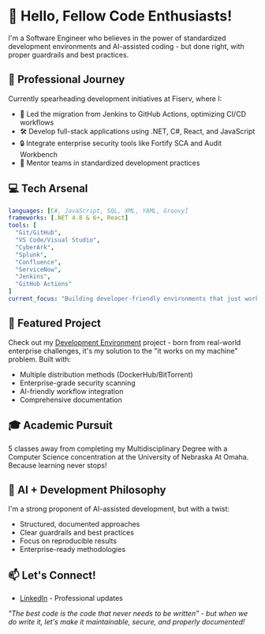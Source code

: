 # 👋 Hello, Fellow Code Enthusiasts!

I'm a Software Engineer who believes in the power of standardized development environments and AI-assisted coding - but done right, with proper guardrails and best practices.

## 🚀 Professional Journey

Currently spearheading development initiatives at Fiserv, where I:
- 🔄 Led the migration from Jenkins to GitHub Actions, optimizing CI/CD workflows
- 🛠️ Develop full-stack applications using .NET, C#, React, and JavaScript
- 🔒 Integrate enterprise security tools like Fortify SCA and Audit Workbench
- 🤝 Mentor teams in standardized development practices

## 💻 Tech Arsenal

```yaml
languages: [C#, JavaScript, SQL, XML, YAML, Groovy]
frameworks: [.NET 4.8 & 6+, React]
tools: [
  "Git/GitHub",
  "VS Code/Visual Studio",
  "CyberArk",
  "Splunk",
  "Confluence",
  "ServiceNow",
  "Jenkins",
  "GitHub Actions"
]
current_focus: "Building developer-friendly environments that just work"
```

## 🎯 Featured Project

Check out my [Development Environment](https://github.com/BA-CalderonMorales/dev-environment) project - born from real-world enterprise challenges, it's my solution to the "it works on my machine" problem. Built with:
- Multiple distribution methods (DockerHub/BitTorrent)
- Enterprise-grade security scanning
- AI-friendly workflow integration
- Comprehensive documentation

## 🎓 Academic Pursuit

5 classes away from completing my Multidisciplinary Degree with a Computer Science concentration at the University of Nebraska At Omaha. Because learning never stops!

## 🤖 AI + Development Philosophy

I'm a strong proponent of AI-assisted development, but with a twist:
- Structured, documented approaches
- Clear guardrails and best practices
- Focus on reproducible results
- Enterprise-ready methodologies

## 📫 Let's Connect!

- [LinkedIn](https://www.linkedin.com/in/bcalderonmorales-cmoe?lipi=urn%3Ali%3Apage%3Ad_flagship3_profile_view_base_contact_details%3B%2B9EI8SKhTSSqWUYdSihb4g%3D%3D) - Professional updates

_"The best code is the code that never needs to be written" - but when we do write it, let's make it maintainable, secure, and properly documented!_
